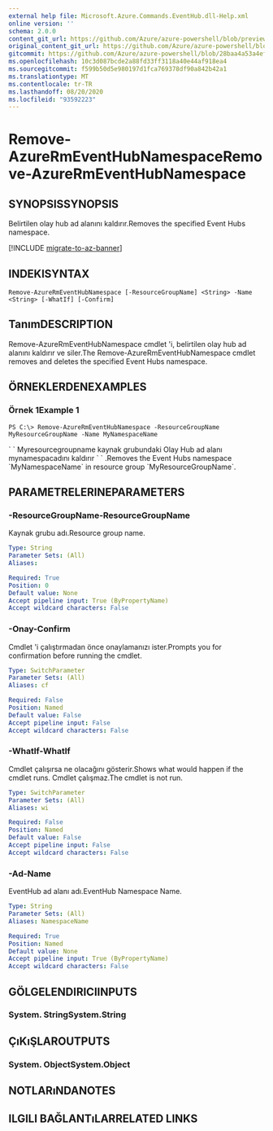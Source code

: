 ```yaml
---
external help file: Microsoft.Azure.Commands.EventHub.dll-Help.xml
online version: ''
schema: 2.0.0
content_git_url: https://github.com/Azure/azure-powershell/blob/preview/src/ResourceManager/EventHub/Commands.EventHub/help/Remove-AzureRmEventHubNamespace.md
original_content_git_url: https://github.com/Azure/azure-powershell/blob/preview/src/ResourceManager/EventHub/Commands.EventHub/help/Remove-AzureRmEventHubNamespace.md
gitcommit: https://github.com/Azure/azure-powershell/blob/28baa4a53a4efceb1197c032a8db08e199f0858d
ms.openlocfilehash: 10c3d087bcde2a88fd33ff3118a40e44af918ea4
ms.sourcegitcommit: f599b50d5e980197d1fca769378df90a842b42a1
ms.translationtype: MT
ms.contentlocale: tr-TR
ms.lasthandoff: 08/20/2020
ms.locfileid: "93592223"
---
```

# <span data-ttu-id="1f17f-101">Remove-AzureRmEventHubNamespace</span><span class="sxs-lookup"><span data-stu-id="1f17f-101">Remove-AzureRmEventHubNamespace</span></span>

## <span data-ttu-id="1f17f-102">SYNOPSIS</span><span class="sxs-lookup"><span data-stu-id="1f17f-102">SYNOPSIS</span></span>
<span data-ttu-id="1f17f-103">Belirtilen olay hub ad alanını kaldırır.</span><span class="sxs-lookup"><span data-stu-id="1f17f-103">Removes the specified Event Hubs namespace.</span></span>

[!INCLUDE [migrate-to-az-banner](../../includes/migrate-to-az-banner.md)]

## <span data-ttu-id="1f17f-104">INDEKI</span><span class="sxs-lookup"><span data-stu-id="1f17f-104">SYNTAX</span></span>

```
Remove-AzureRmEventHubNamespace [-ResourceGroupName] <String> -Name <String> [-WhatIf] [-Confirm]
```

## <span data-ttu-id="1f17f-105">Tanım</span><span class="sxs-lookup"><span data-stu-id="1f17f-105">DESCRIPTION</span></span>
<span data-ttu-id="1f17f-106">Remove-AzureRmEventHubNamespace cmdlet 'i, belirtilen olay hub ad alanını kaldırır ve siler.</span><span class="sxs-lookup"><span data-stu-id="1f17f-106">The Remove-AzureRmEventHubNamespace cmdlet removes and deletes the specified Event Hubs namespace.</span></span>

## <span data-ttu-id="1f17f-107">ÖRNEKLERDEN</span><span class="sxs-lookup"><span data-stu-id="1f17f-107">EXAMPLES</span></span>

### <span data-ttu-id="1f17f-108">Örnek 1</span><span class="sxs-lookup"><span data-stu-id="1f17f-108">Example 1</span></span>
```
PS C:\> Remove-AzureRmEventHubNamespace -ResourceGroupName MyResourceGroupName -Name MyNamespaceName
```

<span data-ttu-id="1f17f-109">\` \` Myresourcegroupname kaynak grubundaki Olay Hub ad alanı mynamespacadını kaldırır \` \` .</span><span class="sxs-lookup"><span data-stu-id="1f17f-109">Removes the Event Hubs namespace \`MyNamespaceName\` in resource group \`MyResourceGroupName\`.</span></span>

## <span data-ttu-id="1f17f-110">PARAMETRELERINE</span><span class="sxs-lookup"><span data-stu-id="1f17f-110">PARAMETERS</span></span>

### <span data-ttu-id="1f17f-111">-ResourceGroupName</span><span class="sxs-lookup"><span data-stu-id="1f17f-111">-ResourceGroupName</span></span>
<span data-ttu-id="1f17f-112">Kaynak grubu adı.</span><span class="sxs-lookup"><span data-stu-id="1f17f-112">Resource group name.</span></span>

```yaml
Type: String
Parameter Sets: (All)
Aliases: 

Required: True
Position: 0
Default value: None
Accept pipeline input: True (ByPropertyName)
Accept wildcard characters: False
```

### <span data-ttu-id="1f17f-113">-Onay</span><span class="sxs-lookup"><span data-stu-id="1f17f-113">-Confirm</span></span>
<span data-ttu-id="1f17f-114">Cmdlet 'i çalıştırmadan önce onaylamanızı ister.</span><span class="sxs-lookup"><span data-stu-id="1f17f-114">Prompts you for confirmation before running the cmdlet.</span></span>

```yaml
Type: SwitchParameter
Parameter Sets: (All)
Aliases: cf

Required: False
Position: Named
Default value: False
Accept pipeline input: False
Accept wildcard characters: False
```

### <span data-ttu-id="1f17f-115">-WhatIf</span><span class="sxs-lookup"><span data-stu-id="1f17f-115">-WhatIf</span></span>
<span data-ttu-id="1f17f-116">Cmdlet çalışırsa ne olacağını gösterir.</span><span class="sxs-lookup"><span data-stu-id="1f17f-116">Shows what would happen if the cmdlet runs.</span></span>
<span data-ttu-id="1f17f-117">Cmdlet çalışmaz.</span><span class="sxs-lookup"><span data-stu-id="1f17f-117">The cmdlet is not run.</span></span>

```yaml
Type: SwitchParameter
Parameter Sets: (All)
Aliases: wi

Required: False
Position: Named
Default value: False
Accept pipeline input: False
Accept wildcard characters: False
```

### <span data-ttu-id="1f17f-118">-Ad</span><span class="sxs-lookup"><span data-stu-id="1f17f-118">-Name</span></span>
<span data-ttu-id="1f17f-119">EventHub ad alanı adı.</span><span class="sxs-lookup"><span data-stu-id="1f17f-119">EventHub Namespace Name.</span></span>

```yaml
Type: String
Parameter Sets: (All)
Aliases: NamespaceName

Required: True
Position: Named
Default value: None
Accept pipeline input: True (ByPropertyName)
Accept wildcard characters: False
```

## <span data-ttu-id="1f17f-120">GÖLGELENDIRICI</span><span class="sxs-lookup"><span data-stu-id="1f17f-120">INPUTS</span></span>

### <span data-ttu-id="1f17f-121">System. String</span><span class="sxs-lookup"><span data-stu-id="1f17f-121">System.String</span></span>

## <span data-ttu-id="1f17f-122">ÇıKıŞLAR</span><span class="sxs-lookup"><span data-stu-id="1f17f-122">OUTPUTS</span></span>

### <span data-ttu-id="1f17f-123">System. Object</span><span class="sxs-lookup"><span data-stu-id="1f17f-123">System.Object</span></span>

## <span data-ttu-id="1f17f-124">NOTLARıNDA</span><span class="sxs-lookup"><span data-stu-id="1f17f-124">NOTES</span></span>

## <span data-ttu-id="1f17f-125">ILGILI BAĞLANTıLAR</span><span class="sxs-lookup"><span data-stu-id="1f17f-125">RELATED LINKS</span></span>

